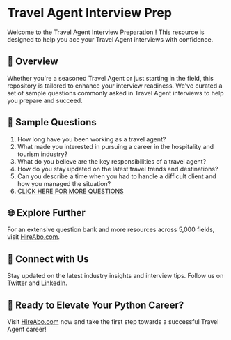 # Travel Agent Interview Prep

Welcome to the Travel Agent Interview Preparation ! This resource is designed to help you ace your Travel Agent interviews with confidence.

## 🚀 Overview

Whether you're a seasoned Travel Agent or just starting in the field, this repository is tailored to enhance your interview readiness. We've curated a set of sample questions commonly asked in Travel Agent interviews to help you prepare and succeed.

## 📝 Sample Questions

1. How long have you been working as a travel agent?
2. What made you interested in pursuing a career in the hospitality and tourism industry?
3. What do you believe are the key responsibilities of a travel agent?
4. How do you stay updated on the latest travel trends and destinations?
5. Can you describe a time when you had to handle a difficult client and how you managed the situation?
6. [CLICK HERE FOR MORE QUESTIONS](https://hireabo.com/job/11_4_0/Travel%20Agent)

## 🌐 Explore Further

For an extensive question bank and more resources across 5,000 fields, visit [HireAbo.com](https://www.hireabo.com).

## 📱 Connect with Us

Stay updated on the latest industry insights and interview tips. Follow us on [Twitter](https://twitter.com/hireabo) and [LinkedIn](https://www.linkedin.com/in/hire-abo-3609972a8/).

## 🚀 Ready to Elevate Your Python Career?

Visit [HireAbo.com](https://www.hireabo.com) now and take the first step towards a successful Travel Agent career!